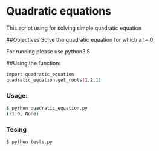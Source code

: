 # Quadratic equations

This script using for solving simple quadratic equation

##Objectives
Solve the quadratic equation for which a != 0

For running please use python3.5

##Using the function:
```bash
import quadratic_equation
quadratic_equation.get_roots(1,2,1)
```

### Usage:
```bash
$ python quadratic_equation.py
(-1.0, None)
```

### Tesing
```bash
$ python tests.py
```